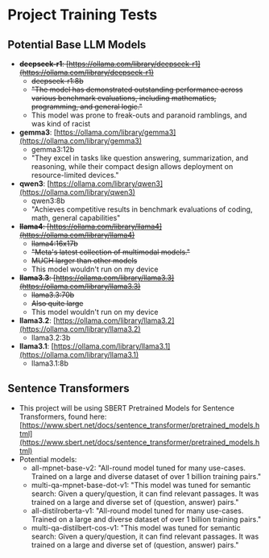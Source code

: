 # Project Training Tests

## Potential Base LLM Models
* ~~**deepseek-r1**: [https://ollama.com/library/deepseek-r1](https://ollama.com/library/deepseek-r1)~~
    * ~~deepseek-r1:8b~~
    * ~~"The model has demonstrated outstanding performance across various benchmark evaluations, including mathematics, programming, and general logic."~~
    * This model was prone to freak-outs and paranoid ramblings, and was kind of racist
* **gemma3**: [https://ollama.com/library/gemma3](https://ollama.com/library/gemma3)
    * gemma3:12b
    * "They excel in tasks like question answering, summarization, and reasoning, while their compact design allows deployment on resource-limited devices."
* **qwen3**: [https://ollama.com/library/qwen3](https://ollama.com/library/qwen3)
    * qwen3:8b
    * "Achieves competitive results in benchmark evaluations of coding, math, general capabilities"
* ~~**llama4**: [https://ollama.com/library/llama4](https://ollama.com/library/llama4)~~
    * ~~llama4:16x17b~~
    * ~~"Meta's latest collection of multimodal models."~~
    * ~~MUCH larger than other models~~
    * This model wouldn't run on my device
* ~~**llama3.3**: [https://ollama.com/library/llama3.3](https://ollama.com/library/llama3.3)~~
    * ~~llama3.3:70b~~
    * ~~Also quite large~~
    * This model wouldn't run on my device
* **llama3.2**: [https://ollama.com/library/llama3.2](https://ollama.com/library/llama3.2)
    * llama3.2:3b
* **llama3.1**: [https://ollama.com/library/llama3.1](https://ollama.com/library/llama3.1)
    * llama3.1:8b


## Sentence Transformers

* This project will be using SBERT Pretrained Models for Sentence Transformers, found here: [https://www.sbert.net/docs/sentence_transformer/pretrained_models.html](https://www.sbert.net/docs/sentence_transformer/pretrained_models.html)
* Potential models:
    * all-mpnet-base-v2: "All-round model tuned for many use-cases. Trained on a large and diverse dataset of over 1 billion training pairs."
    * multi-qa-mpnet-base-dot-v1: "This model was tuned for semantic search: Given a query/question, it can find relevant passages. It was trained on a large and diverse set of (question, answer) pairs."
    * all-distilroberta-v1: "All-round model tuned for many use-cases. Trained on a large and diverse dataset of over 1 billion training pairs."
    * multi-qa-distilbert-cos-v1: "This model was tuned for semantic search: Given a query/question, it can find relevant passages. It was trained on a large and diverse set of (question, answer) pairs."